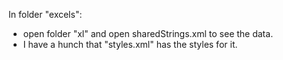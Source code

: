 In folder "excels":
- open folder "xl" and open sharedStrings.xml to see the data.
- I have a hunch that "styles.xml" has the styles for it.